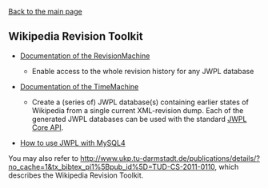[Back to the main page](JWPLDocumentation.md)

## Wikipedia Revision Toolkit
  * [Documentation of the RevisionMachine](RevisionMachine.md)
    * Enable access to the whole revision history for any JWPL database

  * [Documentation of the TimeMachine](TimeMachine.md)
    * Create a (series of) JWPL database(s) containing earlier states of Wikipedia from a single current XML-revision dump. Each of the generated JWPL databases can be used with the standard [JWPL Core API](http://code.google.com/p/jwpl/wiki/JWPL_Core).

  * [How to use JWPL with MySQL4](JWPL_MySQL4.md)

You may also refer to http://www.ukp.tu-darmstadt.de/publications/details/?no_cache=1&tx_bibtex_pi1%5Bpub_id%5D=TUD-CS-2011-0110, which describes the Wikipedia Revision Toolkit.